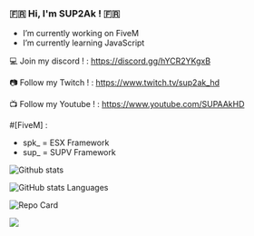 ### :fr: Hi, I'm SUP2Ak ! :fr:

- I’m currently working on FiveM
- I’m currently learning JavaScript

💻 Join my discord ! : https://discord.gg/hYCR2YKgxB

📷 Follow my Twitch ! : https://www.twitch.tv/sup2ak_hd

📺 Follow my Youtube ! : https://www.youtube.com/SUPAAkHD

#[FiveM] :

- spk_ = ESX Framework
- sup_ = SUPV Framework 

![Github stats](https://github-readme-stats.vercel.app/api?username=SUP2Ak&show_icons=true&theme=radical)

![GitHub stats Languages](https://github-readme-stats.vercel.app/api/top-langs/?username=SUP2Ak&layout=compact&theme=radical)

![Repo Card](https://github-readme-stats.vercel.app/api/pin/?username=SUP2Ak&repo=spk_serverSetting&show_owner=true&theme=radical)

![](https://komarev.com/ghpvc/?username=SUP2Ak&color=brightgreen)



